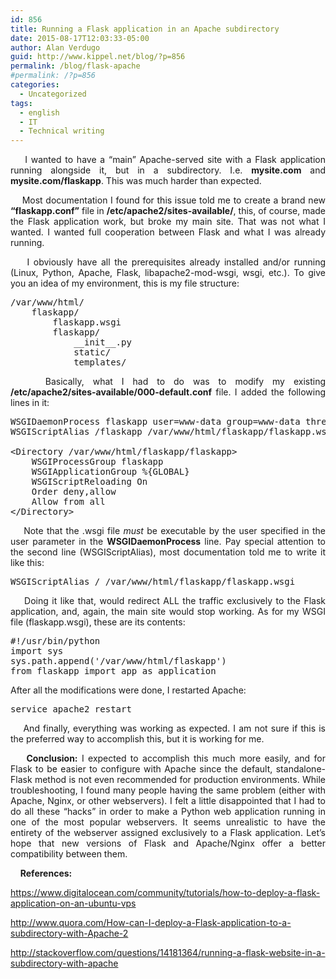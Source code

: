 ```yaml
---
id: 856
title: Running a Flask application in an Apache subdirectory
date: 2015-08-17T12:03:33-05:00
author: Alan Verdugo
guid: http://www.kippel.net/blog/?p=856
permalink: /blog/flask-apache
#permalink: /?p=856
categories:
  - Uncategorized
tags:
  - english
  - IT
  - Technical writing
---
```

<p style="text-align: justify;">
      I wanted to have a &#8220;main&#8221; Apache-served site with a Flask application running alongside it, but in a subdirectory. I.e. <strong>mysite.com</strong> and <strong>mysite.com/flaskapp</strong>. This was much harder than expected.
</p>

<p style="text-align: justify;">
      Most documentation I found for this issue told me to create a brand new <strong>&#8220;flaskapp.conf&#8221;</strong> file in <strong>/etc/apache2/sites-available/</strong>, this, of course, made the Flask application work, but broke my main site. That was not what I wanted. I wanted full cooperation between Flask and what I was already running.
</p>

<p style="text-align: justify;">
      I obviously have all the prerequisites already installed and/or running (Linux, Python, Apache, Flask, libapache2-mod-wsgi, wsgi, etc.). To give you an idea of my environment, this is my file structure:
</p>

<pre class="theme:sublime-text font:ubuntu-mono font-size-enable:false toolbar:2 nums:false lang:default highlight:0 decode:true ">/var/www/html/
    flaskapp/
        flaskapp.wsgi
        flaskapp/
            __init__.py
            static/
            templates/</pre>

<p style="text-align: justify;">
      Basically, what I had to do was to modify my existing <strong>/etc/apache2/sites-available/000-default.conf</strong> file. I added the following lines in it:
</p>

<pre class="theme:sublime-text font:ubuntu-mono font-size-enable:false nums:false lang:default highlight:0 decode:true">WSGIDaemonProcess flaskapp user=www-data group=www-data threads=5 home=/var/www/html/flaskapp
WSGIScriptAlias /flaskapp /var/www/html/flaskapp/flaskapp.wsgi

&lt;Directory /var/www/html/flaskapp/flaskapp&gt;
    WSGIProcessGroup flaskapp
    WSGIApplicationGroup %{GLOBAL}
    WSGIScriptReloading On
    Order deny,allow
    Allow from all
&lt;/Directory&gt;</pre>

<p style="text-align: justify;">
      Note that the .wsgi file <em>must</em> be executable by the user specified in the user parameter in the <strong>WSGIDaemonProcess</strong> line. Pay special attention to the second line (WSGIScriptAlias), most documentation told me to write it like this:
</p>

<pre class="theme:sublime-text font:ubuntu-mono font-size-enable:false nums:false lang:default highlight:0 decode:true">WSGIScriptAlias / /var/www/html/flaskapp/flaskapp.wsgi</pre>

<p style="text-align: justify;">
      Doing it like that, would redirect ALL the traffic exclusively to the Flask application, and, again, the main site would stop working. As for my WSGI file (flaskapp.wsgi), these are its contents:
</p>

<pre class="theme:sublime-text font:ubuntu-mono font-size-enable:false nums:false lang:python decode:true">#!/usr/bin/python
import sys
sys.path.append('/var/www/html/flaskapp')
from flaskapp import app as application</pre>

After all the modifications were done, I restarted Apache:

<pre class="theme:sublime-text font:ubuntu-mono font-size-enable:false nums:false lang:default highlight:0 decode:true">service apache2 restart</pre>

<p style="text-align: justify;">
      And finally, everything was working as expected. I am not sure if this is the preferred way to accomplish this, but it is working for me.
</p>

<p style="text-align: justify;">
      <strong>Conclusion:</strong> I expected to accomplish this much more easily, and for Flask to be easier to configure with Apache since the default, standalone-Flask method is not even recommended for production environments. While troubleshooting, I found many people having the same problem (either with Apache, Nginx, or other webservers). I felt a little disappointed that I had to do all these &#8220;hacks&#8221; in order to make a Python web application running in one of the most popular webservers. It seems unrealistic to have the entirety of the webserver assigned exclusively to a Flask application. Let&#8217;s hope that new versions of Flask and Apache/Nginx offer a better compatibility between them.
</p>

<p style="text-align: justify;">
      <strong>References:</strong>
</p>

<a href="https://www.digitalocean.com/community/tutorials/how-to-deploy-a-flask-application-on-an-ubuntu-vps" target="_blank">https://www.digitalocean.com/community/tutorials/how-to-deploy-a-flask-application-on-an-ubuntu-vps</a>

<a href="http://www.quora.com/How-can-I-deploy-a-Flask-application-to-a-subdirectory-with-Apache-2" target="_blank">http://www.quora.com/How-can-I-deploy-a-Flask-application-to-a-subdirectory-with-Apache-2</a>

<a href="http://stackoverflow.com/questions/14181364/running-a-flask-website-in-a-subdirectory-with-apache" target="_blank">http://stackoverflow.com/questions/14181364/running-a-flask-website-in-a-subdirectory-with-apache</a>